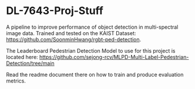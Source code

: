# DL-7643-Proj-Stuff
A pipeline to improve performance of object detection in multi-spectral image data. Trained and tested on the KAIST Dataset: https://github.com/SoonminHwang/rgbt-ped-detection.

The Leaderboard Pedestrian Detection Model to use for this project is located here: https://github.com/sejong-rcv/MLPD-Multi-Label-Pedestrian-Detection/tree/main

Read the readme document there on how to train and produce evaluation metrics.
